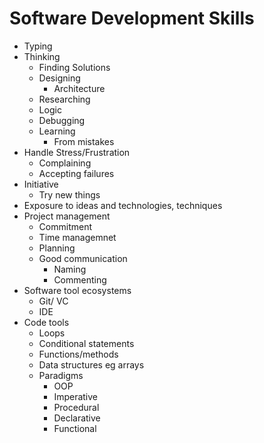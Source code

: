 # Software Development Skills


- Typing
- Thinking
    - Finding Solutions
    - Designing
        - Architecture
    - Researching
    - Logic
    - Debugging
    - Learning
        - From mistakes  
- Handle Stress/Frustration
    - Complaining
    - Accepting failures
- Initiative
    - Try new things
- Exposure to ideas and technologies, techniques
- Project management
    - Commitment
    - Time managemnet
    - Planning
    - Good communication
        - Naming
        - Commenting
- Software tool ecosystems
    - Git/ VC
    - IDE
- Code tools
    - Loops
    - Conditional statements
    - Functions/methods
    - Data structures eg arrays
    - Paradigms
        - OOP
        - Imperative
        - Procedural
        - Declarative
        - Functional
